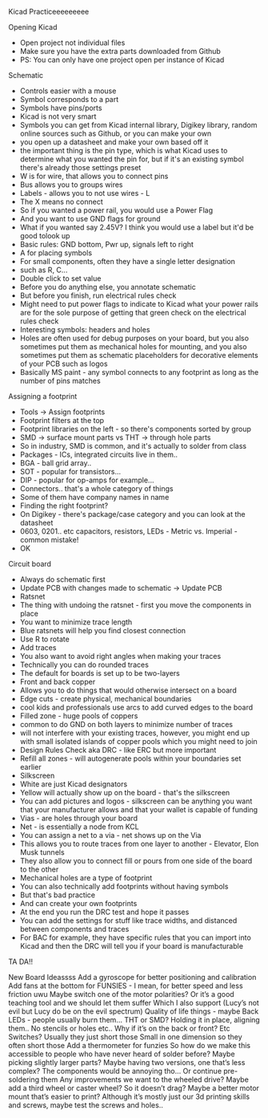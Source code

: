 

Kicad Practiceeeeeeeee

Opening Kicad
- Open project not individual files
- Make sure you have the extra parts downloaded from Github
- PS: You can only have one project open per instance of Kicad

Schematic
- Controls easier with a mouse
- Symbol corresponds to a part
- Symbols have pins/ports
- Kicad is not very smart
- Symbols you can get from Kicad internal library, Digikey library, random online sources such as Github, or you can make your own
- you open up a datasheet and make your own based off it
- the important thing is the pin type, which is what Kicad uses to determine what you wanted the pin for, but if it's an existing symbol there's already those settings preset
- W is for wire, that allows you to connect pins
- Bus allows you to groups wires
- Labels - allows you to not use wires - L
- The X means no connect
- So if you wanted a power rail, you would use a Power Flag
- And you want to use GND flags for ground
- What if you wanted say 2.45V? I think you would use a label but it'd be good tolook up
- Basic rules: GND bottom, Pwr up, signals left to right
- A for placing symbols
- For small components, often they have a single letter designation
- such as R, C...
- Double click to set value
- Before you do anything else, you annotate schematic
- But before you finish, run electrical rules check
- Might need to put power flags to indicate to Kicad what your power rails are for the sole purpose of getting that green check on the electrical rules check
- Interesting symbols: headers and holes
- Holes are often used for debug purposes on your board, but you also sometimes put them as mechanical holes for mounting, and you also sometimes put them as schematic placeholders for decorative elements of your PCB such as logos
- Basically MS paint - any symbol connects to any footprint as long as the number of pins matches

Assigning a footprint
- Tools -> Assign footprints
- Footprint filters at the top
- Footprint libraries on the left - so there's components sorted by group
- SMD -> surface mount parts vs THT -> through hole parts
- So in industry, SMD is common, and it's actually to solder from class
- Packages - ICs, integrated circuits live in them..
- BGA - ball grid array..
- SOT - popular for transistors...
- DIP - popular for op-amps for example...
- Connectors..  that's a whole category of things
- Some of them have company names in name
- Finding the right footprint?
- On Digikey - there's package/case category and you can look at the datasheet
- 0603, 0201.. etc capacitors, resistors, LEDs
    	- Metric vs. Imperial - common mistake!
- OK

Circuit board
- Always do schematic first
- Update PCB with changes made to schematic -> Update PCB
- Ratsnet
- The thing with undoing the ratsnet - first you move the components in place
- You want to minimize trace length
- Blue ratsnets will help you find closest connection
- Use R to rotate
- Add traces
- You also want to avoid right angles when making your traces
- Technically you can do rounded traces
- The default for boards is set up to be two-layers
- Front and back copper
- Allows you to do things that would otherwise intersect on a board
- Edge cuts - create physical, mechanical boundaries
- cool kids and professionals use arcs to add curved edges to the board
- Filled zone - huge pools of coppers
- common to do GND on both layers to minimize number of traces
- will not interfere with your existing traces, however, you might end up with small isolated islands of copper pools which you might need to join
- Design Rules Check aka DRC - like ERC but more important
- Refill all zones - will autogenerate pools within your boundaries set earlier
- Silkscreen
- White are just Kicad designators
- Yellow will actually show up on the board - that's the silkscreen
- You can add pictures and logos - silkscreen can be anything you want that your manufacturer allows and that your wallet is capable of funding
- Vias - are holes through your board
- Net - is essentially a node from KCL
- You can assign a net to a via
    	- net shows up on the Via
- This allows you to route traces from one layer to another
    	- Elevator, Elon Musk tunnels
- They also allow you to connect fill or pours from one side of the board to the other
- Mechanical holes are a type of footprint
- You can also technically add footprints without having symbols
- But that's bad practice
- And can create your own footprints
- At the end you run the DRC test and hope it passes
- You can add the settings for stuff like trace widths, and distanced between components and traces
- For BAC for example, they have specific rules that you can import into Kicad and then the DRC will tell you if your board is manufacturable

TA DA!!

New Board Ideassss
Add a gyroscope for better positioning and calibration
Add fans at the bottom for FUNSIES - I mean, for better speed and less friction uwu
Maybe switch one of the motor polarities?
Or it’s a good teaching tool and we should let them suffer 
Which I also support (Lucy’s not evil but Lucy do be on the evil spectrum)
Quality of life things - maybe 
Back LEDs - people usually burn them…
THT or SMD? Holding it in place, aligning them.. No stencils or holes etc.. 
Why if it’s on the back or front? Etc 
Switches? Usually they just short those 
Small in one dimension so they often short those 
Add a thermometer for funzies
So how do we make this accessible to people who have never heard of solder before? 
Maybe picking slightly larger parts? 
Maybe having two versions, one that’s less complex? The components would be annoying tho…
Or continue pre-soldering them
Any improvements we want to the wheeled drive?
Maybe add a third wheel or caster wheel? So it doesn’t drag?
Maybe a better motor mount that’s easier to print? Although it’s mostly just our 3d printing skills and screws, maybe test the screws and holes.. 

